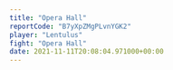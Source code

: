 ```yaml
---
title: "Opera Hall"
reportCode: "B7yXpZMgPLvnYGK2"
player: "Lentulus"
fight: "Opera Hall"
date: 2021-11-11T20:08:04.971000+00:00
---
```

